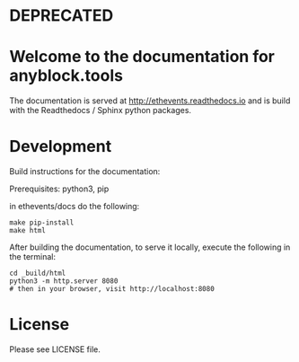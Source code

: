 # DEPRECATED
# Welcome to the documentation for anyblock.tools

The documentation is served at http://ethevents.readthedocs.io
and is build with the Readthedocs / Sphinx python packages.

#  Development

Build instructions for the documentation:

Prerequisites: python3, pip

in ethevents/docs do the following:

	make pip-install
	make html


After building the documentation, to serve it locally, execute the following in the terminal:

	cd _build/html
	python3 -m http.server 8080
	# then in your browser, visit http://localhost:8080

# License
Please see LICENSE file.
